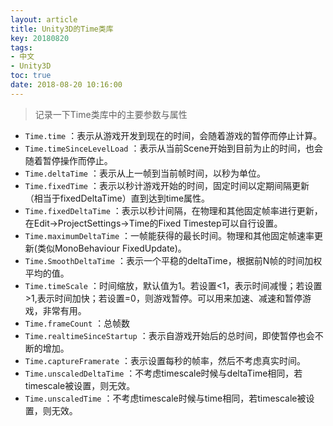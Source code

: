 ```yaml
---
layout: article
title: Unity3D的Time类库
key: 20180820
tags:
- 中文
- Unity3D
toc: true
date: 2018-08-20 10:16:00
---
```

> 记录一下Time类库中的主要参数与属性

<!--more-->

-  `Time.time` ：表示从游戏开发到现在的时间，会随着游戏的暂停而停止计算。
-  `Time.timeSinceLevelLoad` ：表示从当前Scene开始到目前为止的时间，也会随着暂停操作而停止。
-  `Time.deltaTime` ：表示从上一帧到当前帧时间，以秒为单位。
-  `Time.fixedTime` ：表示以秒计游戏开始的时间，固定时间以定期间隔更新（相当于fixedDeltaTime）直到达到time属性。
-  `Time.fixedDeltaTime` ：表示以秒计间隔，在物理和其他固定帧率进行更新，在Edit->ProjectSettings->Time的Fixed Timestep可以自行设置。
-  `Time.maximumDeltaTime` ：一帧能获得的最长时间。物理和其他固定帧速率更新(类似MonoBehaviour FixedUpdate)。
-  `Time.SmoothDeltaTime` ：表示一个平稳的deltaTime，根据前N帧的时间加权平均的值。
-  `Time.timeScale` ：时间缩放，默认值为1。若设置<1，表示时间减慢；若设置>1,表示时间加快；若设置=0，则游戏暂停。可以用来加速、减速和暂停游戏，非常有用。
-  `Time.frameCount` ：总帧数
-  `Time.realtimeSinceStartup` ：表示自游戏开始后的总时间，即使暂停也会不断的增加。
-  `Time.captureFramerate` ：表示设置每秒的帧率，然后不考虑真实时间。
-  `Time.unscaledDeltaTime` ：不考虑timescale时候与deltaTime相同，若timescale被设置，则无效。
-  `Time.unscaledTime` ：不考虑timescale时候与time相同，若timescale被设置，则无效。